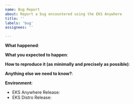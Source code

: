 ```yaml
---
name: Bug Report
about: Report a bug encountered using the EKS Anywhere
title: ''
labels: 'bug'
assignees: ''

---
```


<!--
If you are having an issue with EKS on AWS, please to go to https://aws.amazon.com/eks/ for documentation and support.

If you are having issues using EKS Anywhere to create Kubernetes clusters, you're in the right place!  

Please use this template while reporting a bug and provide as much info as possible. Please also search for existing open and closed issues that may answer your question.

See guidelines for submitting issues here: https://github.com/aws/eks-anywhere/blob/main/docs/developer/issues.md

Thanks!-->

**What happened**:

**What you expected to happen**:

**How to reproduce it (as minimally and precisely as possible)**:

**Anything else we need to know?**:

**Environment**:
- EKS Anywhere Release:
- EKS Distro Release:

<!-- If this is a security issue, please do not discuss on GitHub. Please report any suspected or confirmed security issues to AWS Security https://aws.amazon.com/security/vulnerability-reporting/ -->
